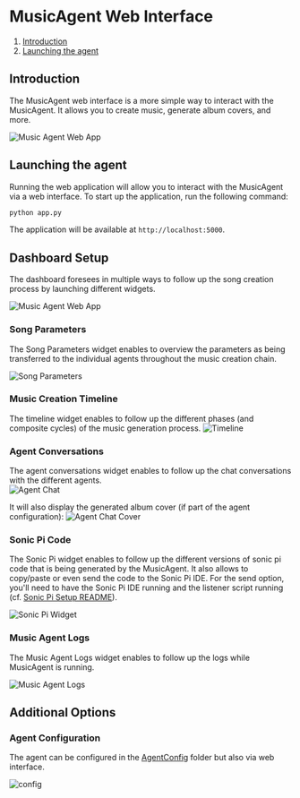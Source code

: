 # MusicAgent Web Interface

1. [Introduction](#introduction)
2. [Launching the agent](#Launching-the-agent)

## Introduction
The MusicAgent web interface is a more simple way to interact with the MusicAgent. 
It allows you to create music, generate album covers, and more.

![Music Agent Web App](../Assets/ma_webapp.png)

## Launching the agent

Running the web application will allow you to interact with the MusicAgent via a web interface.
To start up the application, run the following command:

```bash
python app.py
```
The application will be available at `http://localhost:5000`.

## Dashboard Setup

The dashboard foresees in multiple ways to follow up the song creation process by launching different widgets.

![Music Agent Web App](../Assets/dashboard.png)

### Song Parameters

The Song Parameters widget enables to overview the parameters as being transferred to the individual agents throughout the music creation chain.

![Song Parameters](../Assets/songparameters.png)

### Music Creation Timeline

The timeline widget enables to follow up the different phases (and composite cycles) of the music generation process.
![Timeline](../Assets/timeline.png)

### Agent Conversations

The agent conversations widget enables to follow up the chat conversations with the different agents.     
![Agent Chat](../Assets/agent_chats.png)

It will also display the generated album cover (if part of the agent configuration):
![Agent Chat Cover](../Assets/agent_chats_cover.png)

### Sonic Pi Code

The Sonic Pi widget enables to follow up the different versions of sonic pi code that is being generated by the MusicAgent.
It also allows to copy/paste or even send the code to the Sonic Pi IDE.
For the send option, you'll need to have the Sonic Pi IDE running and the listener script running (cf. [Sonic Pi Setup README](../SonicPi/Setup/README.md)).

![Sonic Pi Widget](../Assets/sonicpiwidget.png)

### Music Agent Logs

The Music Agent Logs widget enables to follow up the logs while MusicAgent is running.

![Music Agent Logs](../Assets/musicagentlogs.png)

## Additional Options

### Agent Configuration
The agent can be configured in the [AgentConfig](AgentConfig) folder but also via web interface.

![config](../Assets/configwidget.png)

